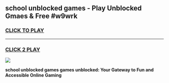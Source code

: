 
## school unblocked games - Play Unblocked Gmaes & Free #w9wrk
<h3>
<a href="https://news.freeplayer.one?title=school_unblocked_games&ref=03M">CLICK TO PLAY</a></h3>
<hr>

<h3>
<a href="https://news.freeplayer.one?title=school_unblocked_games&ref=03M">CLICK 2 PLAY</a>
  
</h3>

<a href="https://news.freeplayer.one?title=school_unblocked_games&ref=03M"><img src="https://clearcache.store/games.png"></a>


**school unblocked games games unblocked: Your Gateway to Fun and Accessible Online Gaming**
